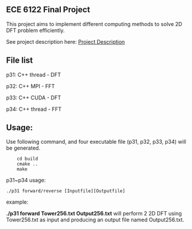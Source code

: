 ## ECE 6122 Final Project

This project aims to implement different computing methods to solve 2D DFT problem efficiently.

See project description here: [Project Description](./FinalProject.pdf)

## File list
p31: C++ thread - DFT

p32: C++ MPI - FFT

p33: C++ CUDA - DFT

p34: C++ thread - FFT

## Usage:
Use following command, and four executable file (p31, p32, p33, p34) will be generated.
```
	cd build
	cmake ..
	make
```
p31~p34 usage:
```
./p31 forward/reverse [Inputfile][Outputfile]
```
example: 

**./p31 forward Tower256.txt Output256.txt** will perform 2 2D DFT using Tower256.txt as input and producing an output file named Output256.txt.
